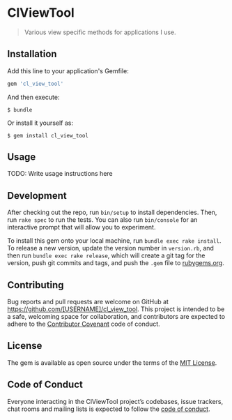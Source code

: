 # ClViewTool
> Various view specific methods for applications I use.
## Installation

Add this line to your application's Gemfile:

```ruby
gem 'cl_view_tool'
```

And then execute:

    $ bundle

Or install it yourself as:

    $ gem install cl_view_tool

## Usage

TODO: Write usage instructions here

## Development

After checking out the repo, run `bin/setup` to install dependencies. Then, run `rake spec` to run the tests. You can also run `bin/console` for an interactive prompt that will allow you to experiment.

To install this gem onto your local machine, run `bundle exec rake install`. To release a new version, update the version number in `version.rb`, and then run `bundle exec rake release`, which will create a git tag for the version, push git commits and tags, and push the `.gem` file to [rubygems.org](https://rubygems.org).

## Contributing

Bug reports and pull requests are welcome on GitHub at https://github.com/[USERNAME]/cl_view_tool. This project is intended to be a safe, welcoming space for collaboration, and contributors are expected to adhere to the [Contributor Covenant](http://contributor-covenant.org) code of conduct.

## License

The gem is available as open source under the terms of the [MIT License](https://opensource.org/licenses/MIT).

## Code of Conduct

Everyone interacting in the ClViewTool project’s codebases, issue trackers, chat rooms and mailing lists is expected to follow the [code of conduct](https://github.com/[USERNAME]/cl_view_tool/blob/master/CODE_OF_CONDUCT.md).
